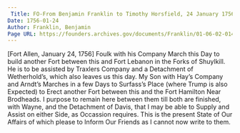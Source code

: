 ```yaml
---
 Title: FO-From Benjamin Franklin to Timothy Horsfield, 24 January 1756
Date: 1756-01-24
Author: Franklin, Benjamin
Page URL: https://founders.archives.gov/documents/Franklin/01-06-02-0147
---
```


[Fort Allen, January 24, 1756]
Foulk with his Company March this Day to build another Fort between this and Fort Lebanon in the Forks of Shuylkill. He is to be assisted by Traxlers Company and a Detachment of Wetherhold’s, which also leaves us this day. My Son with Hay’s Company and Arndt’s Marches in a few Days to Surfass’s Place (where Trump is also Expected) to Erect another Fort between this and the Fort Hamilton Near Brodheads.
I purpose to remain here between them till both are finished, with Wayne, and the Detachment of Davis, that I may be able to Supply and Assist on either Side, as Occassion requires.
This is the present State of Our Affairs of which please to Inform Our Friends as I cannot now write to them.

